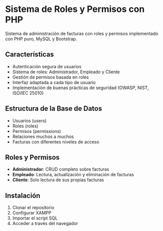 # Sistema de Roles y Permisos con PHP

Sistema de administración de facturas con roles y permisos implementado con PHP puro, MySQL y Bootstrap.

## Características

- Autenticación segura de usuarios
- Sistema de roles: Administrador, Empleado y Cliente
- Gestión de permisos basada en roles
- Interfaz adaptada a cada tipo de usuario
- Implementación de buenas prácticas de seguridad (OWASP, NIST, ISO/IEC 25010)

## Estructura de la Base de Datos

- Usuarios (users)
- Roles (roles)
- Permisos (permissions)
- Relaciones muchos a muchos
- Facturas con diferentes niveles de acceso

## Roles y Permisos

- **Administrador**: CRUD completo sobre facturas
- **Empleado**: Lectura, actualización y eliminación de facturas
- **Cliente**: Solo lectura de sus propias facturas

## Instalación

1. Clonar el repositorio
2. Configurar XAMPP
3. Importar el script SQL
4. Acceder a través del navegador